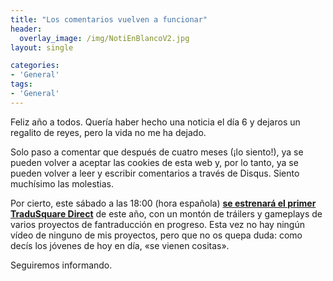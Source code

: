 ```yaml
---
title: "Los comentarios vuelven a funcionar"
header:
  overlay_image: /img/NotiEnBlancoV2.jpg
layout: single

categories:
- 'General'
tags:
- 'General'
---
```

Feliz año a todos. Quería haber hecho una noticia el día 6 y dejaros un regalito de reyes, pero la vida no me ha dejado.

Solo paso a comentar que después de cuatro meses (¡lo siento!), ya se pueden volver a aceptar las cookies de esta web y, por lo tanto, 
ya se pueden volver a leer y escribir comentarios a través de Disqus. Siento muchísimo las molestias.

Por cierto, este sábado a las 18:00 (hora española) **[se estrenará el primer TraduSquare Direct](https://www.youtube.com/watch?v=c94ItlL4YL4)** 
de este año, con un montón de tráilers y gameplays de varios proyectos de fantraducción en progreso. Esta vez no hay ningún vídeo de ninguno de mis 
proyectos, pero que no os quepa duda: como decís los jóvenes de hoy en día, «se vienen cositas».

Seguiremos informando.
